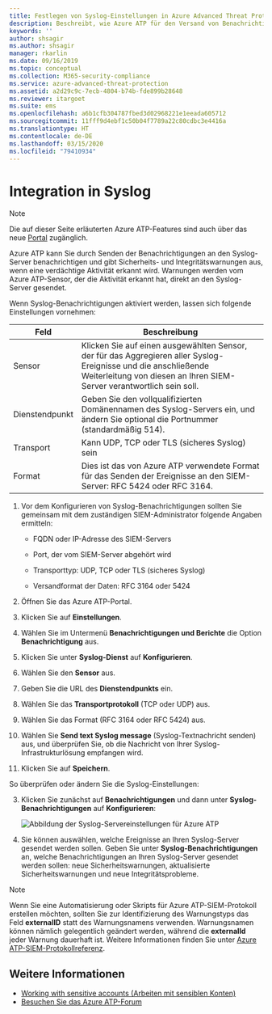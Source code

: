 ```yaml
---
title: Festlegen von Syslog-Einstellungen in Azure Advanced Threat Protection
description: Beschreibt, wie Azure ATP für den Versand von Benachrichtigungen (per E-Mail oder Azure ATP-Ereignisweiterleitung) bei verdächtigen Aktivitäten konfiguriert werden kann
keywords: ''
author: shsagir
ms.author: shsagir
manager: rkarlin
ms.date: 09/16/2019
ms.topic: conceptual
ms.collection: M365-security-compliance
ms.service: azure-advanced-threat-protection
ms.assetid: a2d29c9c-7ecb-4804-b74b-fde899b28648
ms.reviewer: itargoet
ms.suite: ems
ms.openlocfilehash: a6b1cfb304787fbed3d02968221e1eeada605712
ms.sourcegitcommit: 11fff9d4ebf1c50b04f7789a22c80cdbc3e4416a
ms.translationtype: HT
ms.contentlocale: de-DE
ms.lasthandoff: 03/15/2020
ms.locfileid: "79410934"
---
```

# <a name="integrate-with-syslog"></a>Integration in Syslog

> [!NOTE]
> Die auf dieser Seite erläuterten Azure ATP-Features sind auch über das neue [Portal](https://portal.cloudappsecurity.com) zugänglich.

Azure ATP kann Sie durch Senden der Benachrichtigungen an den Syslog-Server benachrichtigen und gibt Sicherheits- und Integritätswarnungen aus, wenn eine verdächtige Aktivität erkannt wird. Warnungen werden vom Azure ATP-Sensor, der die Aktivität erkannt hat, direkt an den Syslog-Server gesendet. 


Wenn Syslog-Benachrichtigungen aktiviert werden, lassen sich folgende Einstellungen vornehmen:

   |Feld|Beschreibung|
   |---------|---------------|
   |Sensor|Klicken Sie auf einen ausgewählten Sensor, der für das Aggregieren aller Syslog-Ereignisse und die anschließende Weiterleitung von diesen an Ihren SIEM-Server verantwortlich sein soll.|
   |Dienstendpunkt|Geben Sie den vollqualifizierten Domänennamen des Syslog-Servers ein, und ändern Sie optional die Portnummer (standardmäßig 514).|
   |Transport|Kann UDP, TCP oder TLS (sicheres Syslog) sein|
   |Format|Dies ist das von Azure ATP verwendete Format für das Senden der Ereignisse an den SIEM-Server: RFC 5424 oder RFC 3164.|

1. Vor dem Konfigurieren von Syslog-Benachrichtigungen sollten Sie gemeinsam mit dem zuständigen SIEM-Administrator folgende Angaben ermitteln:

   -   FQDN oder IP-Adresse des SIEM-Servers

   -   Port, der vom SIEM-Server abgehört wird

   -   Transporttyp: UDP, TCP oder TLS (sicheres Syslog)

   -   Versandformat der Daten: RFC 3164 oder 5424

1. Öffnen Sie das Azure ATP-Portal. 
2. Klicken Sie auf **Einstellungen**.
3. Wählen Sie im Untermenü **Benachrichtigungen und Berichte** die Option **Benachrichtigung** aus. 
1. Klicken Sie unter **Syslog-Dienst** auf **Konfigurieren**.
1. Wählen Sie den **Sensor** aus. 
1. Geben Sie die URL des **Dienstendpunkts** ein.
1. Wählen Sie das **Transportprotokoll** (TCP oder UDP) aus. 
1. Wählen Sie das Format (RFC 3164 oder RFC 5424) aus. 
1. Wählen Sie **Send text Syslog message** (Syslog-Textnachricht senden) aus, und überprüfen Sie, ob die Nachricht von Ihrer Syslog-Infrastrukturlösung empfangen wird. 
1. Klicken Sie auf **Speichern**. 

So überprüfen oder ändern Sie die Syslog-Einstellungen:  

3. Klicken Sie zunächst auf **Benachrichtigungen** und dann unter **Syslog-Benachrichtigungen** auf **Konfigurieren**:

   ![Abbildung der Syslog-Servereinstellungen für Azure ATP](media/atp-syslog.png)

4. Sie können auswählen, welche Ereignisse an Ihren Syslog-Server gesendet werden sollen. Geben Sie unter **Syslog-Benachrichtigungen** an, welche Benachrichtigungen an Ihren Syslog-Server gesendet werden sollen: neue Sicherheitswarnungen, aktualisierte Sicherheitswarnungen und neue Integritätsprobleme.

> [!NOTE]
> Wenn Sie eine Automatisierung oder Skripts für Azure ATP-SIEM-Protokoll erstellen möchten, sollten Sie zur Identifizierung des Warnungstyps das Feld **externalID** statt des Warnungsnamens verwenden. Warnungsnamen können nämlich gelegentlich geändert werden, während die **externalId** jeder Warnung dauerhaft ist. Weitere Informationen finden Sie unter [Azure ATP-SIEM-Protokollreferenz](cef-format-sa.md). 


## <a name="see-also"></a>Weitere Informationen

- [Working with sensitive accounts (Arbeiten mit sensiblen Konten)](sensitive-accounts.md)
- [Besuchen Sie das Azure ATP-Forum](https://aka.ms/azureatpcommunity)
